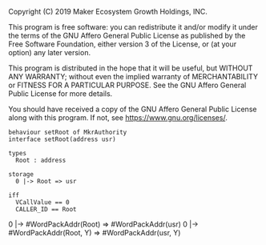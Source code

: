 Copyright (C) 2019 Maker Ecosystem Growth Holdings, INC.

This program is free software: you can redistribute it and/or modify
it under the terms of the GNU Affero General Public License as published
by the Free Software Foundation, either version 3 of the License, or
(at your option) any later version.

This program is distributed in the hope that it will be useful,
but WITHOUT ANY WARRANTY; without even the implied warranty of
MERCHANTABILITY or FITNESS FOR A PARTICULAR PURPOSE.  See the
GNU Affero General Public License for more details.

You should have received a copy of the GNU Affero General Public License
along with this program.  If not, see <https://www.gnu.org/licenses/>.

```act
behaviour setRoot of MkrAuthority
interface setRoot(address usr)

types
  Root : address

storage
  0 |-> Root => usr

iff
  VCallValue == 0
  CALLER_ID == Root
```
  0 |-> #WordPackAddr(Root) => #WordPackAddr(usr)
  0 |-> #WordPackAddr(Root, Y) => #WordPackAddr(usr, Y)
